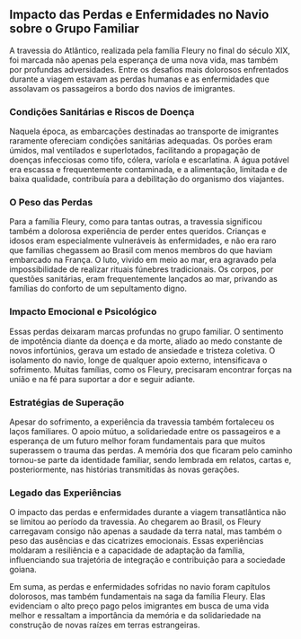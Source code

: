 ## Impacto das Perdas e Enfermidades no Navio sobre o Grupo Familiar

A travessia do Atlântico, realizada pela família Fleury no final do século XIX, foi marcada não apenas pela esperança de uma nova vida, mas também por profundas adversidades. Entre os desafios mais dolorosos enfrentados durante a viagem estavam as perdas humanas e as enfermidades que assolavam os passageiros a bordo dos navios de imigrantes.

### Condições Sanitárias e Riscos de Doença

Naquela época, as embarcações destinadas ao transporte de imigrantes raramente ofereciam condições sanitárias adequadas. Os porões eram úmidos, mal ventilados e superlotados, facilitando a propagação de doenças infecciosas como tifo, cólera, varíola e escarlatina. A água potável era escassa e frequentemente contaminada, e a alimentação, limitada e de baixa qualidade, contribuía para a debilitação do organismo dos viajantes.

### O Peso das Perdas

Para a família Fleury, como para tantas outras, a travessia significou também a dolorosa experiência de perder entes queridos. Crianças e idosos eram especialmente vulneráveis às enfermidades, e não era raro que famílias chegassem ao Brasil com menos membros do que haviam embarcado na França. O luto, vivido em meio ao mar, era agravado pela impossibilidade de realizar rituais fúnebres tradicionais. Os corpos, por questões sanitárias, eram frequentemente lançados ao mar, privando as famílias do conforto de um sepultamento digno.

### Impacto Emocional e Psicológico

Essas perdas deixaram marcas profundas no grupo familiar. O sentimento de impotência diante da doença e da morte, aliado ao medo constante de novos infortúnios, gerava um estado de ansiedade e tristeza coletiva. O isolamento do navio, longe de qualquer apoio externo, intensificava o sofrimento. Muitas famílias, como os Fleury, precisaram encontrar forças na união e na fé para suportar a dor e seguir adiante.

### Estratégias de Superação

Apesar do sofrimento, a experiência da travessia também fortaleceu os laços familiares. O apoio mútuo, a solidariedade entre os passageiros e a esperança de um futuro melhor foram fundamentais para que muitos superassem o trauma das perdas. A memória dos que ficaram pelo caminho tornou-se parte da identidade familiar, sendo lembrada em relatos, cartas e, posteriormente, nas histórias transmitidas às novas gerações.

### Legado das Experiências

O impacto das perdas e enfermidades durante a viagem transatlântica não se limitou ao período da travessia. Ao chegarem ao Brasil, os Fleury carregavam consigo não apenas a saudade da terra natal, mas também o peso das ausências e das cicatrizes emocionais. Essas experiências moldaram a resiliência e a capacidade de adaptação da família, influenciando sua trajetória de integração e contribuição para a sociedade goiana.

Em suma, as perdas e enfermidades sofridas no navio foram capítulos dolorosos, mas também fundamentais na saga da família Fleury. Elas evidenciam o alto preço pago pelos imigrantes em busca de uma vida melhor e ressaltam a importância da memória e da solidariedade na construção de novas raízes em terras estrangeiras.